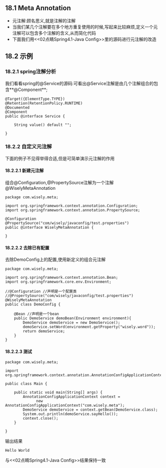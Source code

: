 ## 18.1 Meta Annotation
- 元注解:顾名思义,就是注解的注解
- 当我们某几个注解要在多个地方重复使用的时候,写起来比较麻烦,定义一个元注解可以包含多个注解的含义,从而简化代码
- 下面我们用<<02点睛Spring4.1-Java Config>>里的源码进行元注解的改造

## 18.2 示例
### 18.2.1 spring注解分析
我们看看spring的@Service的源码:可看出@Service注解是由几个注解组合的包含**@Component**;
```
@Target({ElementType.TYPE})
@Retention(RetentionPolicy.RUNTIME)
@Documented
@Component
public @interface Service {

	String value() default "";

}
```
### 18.2.2 自定义元注解

下面的例子不见得举得合适,但是可简单演示元注解的作用
#### 18.2.2.1 新建元注解
组合@Configuration,@PropertySource注解为一个注解@WiselyMetaAnnotation

```
package com.wisely.meta;

import org.springframework.context.annotation.Configuration;
import org.springframework.context.annotation.PropertySource;

@Configuration
@PropertySource("com/wisely/javaconfig/test.properties")
public @interface WiselyMetaAnnotation {

}

```
#### 18.2.2.2 去除已有配置
去除DemoConfig上的配置,使用新定义的组合元注解
```
package com.wisely.meta;

import org.springframework.context.annotation.Bean;
import org.springframework.core.env.Environment;

//@Configuration //声明是一个配置类
//@PropertySource("com/wisely/javaconfig/test.properties")
@WiselyMetaAnnotation
public class DemoConfig {

	@Bean //声明是一个bean
	public DemoService demoBean(Environment environment){
		DemoService demoService = new DemoService();
		demoService.setWord(environment.getProperty("wisely.word"));
		return demoService;
	}
}

```

#### 18.2.2.3 测试
```
package com.wisely.meta;

import org.springframework.context.annotation.AnnotationConfigApplicationContext;

public class Main {

	public static void main(String[] args) {
		AnnotationConfigApplicationContext context =
              new AnnotationConfigApplicationContext("com.wisely.meta");
		DemoService demoService = context.getBean(DemoService.class);
		System.out.println(demoService.sayHello());
		context.close();
	}

}

```

输出结果
```
Hello World
```
与<<02点睛Spring4.1-Java Config>>结果保持一致

